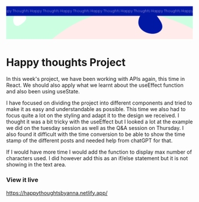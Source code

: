 <h1 align="center">
  <a href="">
    <img src="/src/assets/happy-thoughts.svg" alt="Project Banner Image">
  </a>
</h1>

# Happy thoughts Project
In this week's project, we have been working with APIs again, this time in React. We should also apply what we learnt about the useEffect function and also been using useState. 

I have focused on dividing the project into different components and tried to make it as easy and understandable as possible. This time we also had to focus quite a lot on the styling and adapt it to the design we received. I thought it was a bit tricky with the useEffect but I looked a lot at the example we did on the tuesday session as well as the Q&A session on Thursday. I also found it difficult with the time conversion to be able to show the time stamp of the different posts and needed help from chatGPT for that. 

If I would have more time I would add the function to display max number of characters used. I did however add this as an if/else statement but it is not showing in the text area. 


### View it live
https://happythoughtsbyanna.netlify.app/
